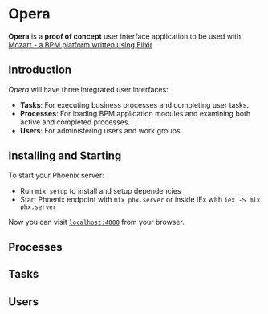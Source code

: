 # Opera

**Opera** is a **proof of concept** user interface application to be used with [Mozart - a BPM platform written using Elixir](https://github.com/CharlesIrvineKC/mozart)

## Introduction

*Opera* will have three integrated user interfaces:
  * **Tasks**: For executing business processes and completing user tasks.
  * **Processes**: For loading BPM application modules and examining both active and completed processes.
  * **Users**: For administering users and work groups.

  ## Installing and Starting

To start your Phoenix server:

  * Run `mix setup` to install and setup dependencies
  * Start Phoenix endpoint with `mix phx.server` or inside IEx with `iex -S mix phx.server`

Now you can visit [`localhost:4000`](http://localhost:4000) from your browser.

  ## Processes

  ## Tasks

  ## Users